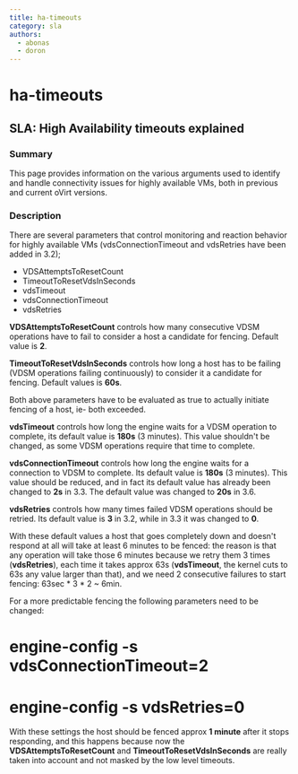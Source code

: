```yaml
---
title: ha-timeouts
category: sla
authors:
  - abonas
  - doron
---
```


# ha-timeouts

## SLA: High Availability timeouts explained

### Summary

This page provides information on the various arguments used to identify and
handle connectivity issues for highly available VMs, both in previous and current oVirt versions.

### Description

There are several parameters that control monitoring and reaction behavior for
highly available VMs (vdsConnectionTimeout and vdsRetries have been added in 3.2);

*   VDSAttemptsToResetCount
*   TimeoutToResetVdsInSeconds
*   vdsTimeout
*   vdsConnectionTimeout
*   vdsRetries

**VDSAttemptsToResetCount** controls how many consecutive VDSM operations
have to fail to consider a host a candidate for fencing. Default value is **2**.

**TimeoutToResetVdsInSeconds** controls how long a host has to be failing
(VDSM operations failing continuously) to consider it a candidate for fencing. 
Default values is **60s**.

Both above parameters have to be evaluated as true to actually initiate fencing of a host,
ie- both exceeded.

**vdsTimeout** controls how long the engine waits for a VDSM operation to
complete, its default value is **180s** (3 minutes). This value shouldn't be
changed, as some VDSM operations require that time to complete.

**vdsConnectionTimeout** controls how long the engine waits for a connection
to VDSM to complete. Its default value is **180s** (3 minutes). This value should be
reduced, and in fact its default value has already been changed to **2s** in 3.3.
The default value was changed to **20s** in 3.6.

**vdsRetries** controls how many times failed VDSM operations should be
retried. Its default value is **3** in 3.2, while in 3.3 it was changed to **0**.

With these default values a host that goes completely down and doesn't respond
at all will take at least 6 minutes to be fenced: the reason is that any operation will
take those 6 minutes because we retry them 3 times (**vdsRetries**), each time it
takes approx 63s (**vdsTimeout**, the kernel cuts to 63s any value larger than that),
and we need 2 consecutive failures to start fencing: 63sec \* 3 \* 2 ~ 6min.

For a more predictable fencing the following parameters need to be changed:
 # engine-config -s vdsConnectionTimeout=2 
 # engine-config -s vdsRetries=0

With these settings the host should be fenced approx **1 minute** after it stops responding,
and this happens because now the **VDSAttemptsToResetCount** and **TimeoutToResetVdsInSeconds**
are really taken into account and not masked by the low level timeouts.

